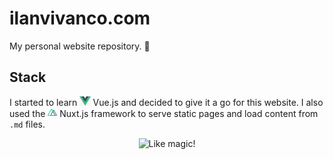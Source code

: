 # ilanvivanco.com

My personal website repository. 🚀


## Stack

I started to learn <img src="assets/images/global/vue.png" height="15px" /> Vue.js and decided to give it a go for this website.
I also used the <img src="assets/images/global/nuxt.png" height="15px" /> Nuxt.js framework to serve static pages and load content from `.md` files.

<p align="center"><img src="https://media.giphy.com/media/3o84U6421OOWegpQhq/giphy.gif" alt="Like magic!" /></p>

